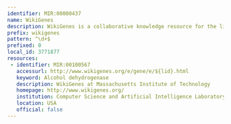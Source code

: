 ```yaml
---
identifier: MIR:00000437
name: WikiGenes
description: WikiGenes is a collaborative knowledge resource for the life sciences, which is based on the general wiki idea but employs specifically developed technology to serve as a rigorous scientific tool. The rationale behind WikiGenes is to provide a platform for the scientific community to collect, communicate and evaluate knowledge about genes, chemicals, diseases and other biomedical concepts in a bottom-up process.
prefix: wikigenes
pattern: ^\d+$
prefixed: 0
local_id: 3771877
resources:
 - identifier: MIR:00100567
   accessurl: http://www.wikigenes.org/e/gene/e/${lid}.html
   keyword: Alcohol dehydrogenase
   description: WikiGenes at Massachusetts Institute of Technology
   homepage: http://www.wikigenes.org/
   institution: Computer Science and Artificial Intelligence Laboratory, Massachusetts Institute of Technology, Cambridge, Massachusetts
   location: USA
   official: false
---
```

